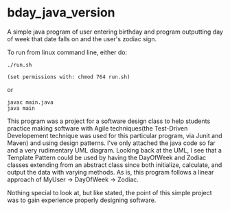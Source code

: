 # bday_java_version
A simple java program of user entering birthday and program outputting day of week that date falls
on and the user's zodiac sign.

To run from linux command line, either do: 

	./run.sh

	(set permissions with: chmod 764 run.sh)

or 

	javac main.java
	java main

This program was a project for a software design class to help students practice making software 
with Agile techniques(the Test-Driven Developement technique was used for this particular program,
via Junit and Maven) and using design patterns.
I've only attached the java code so far and a very rudimentary UML diagram. 
Looking back at the UML, I see that a Template Pattern could be used by having the DayOfWeek and
Zodiac classes extending from an abstract class since both initialize, calculate, and output 
the data with varying methods. As is, this program follows a linear approach of 
MyUser -> DayOfWeek -> Zodiac.

Nothing special to look at, but like stated, the point of this simple project was to gain 
experience properly designing software.
